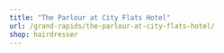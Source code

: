 ```yaml
---
title: "The Parlour at City Flats Hotel"
url: /grand-rapids/the-parlour-at-city-flats-hotel/
shop: hairdresser
---
```

